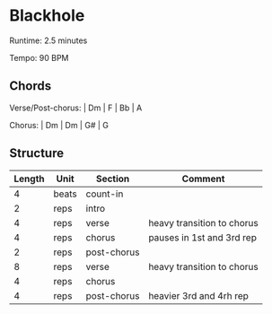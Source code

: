 Blackhole
===========

Runtime: 2.5 minutes

Tempo: 90 BPM

Chords
------

Verse/Post-chorus: | Dm | F | Bb | A

Chorus: | Dm | Dm | G# | G

Structure
---------

| Length | Unit  | Section      | Comment                    |
|--------|-------|--------------|----------------------------|
| 4      | beats | count-in     |                            |
| 2      | reps  | intro        |                            |
| 4      | reps  | verse        | heavy transition to chorus |
| 4      | reps  | chorus       | pauses in 1st and 3rd rep  |
| 2      | reps  | post-chorus  |                            |
| 8      | reps  | verse        | heavy transition to chorus |
| 4      | reps  | chorus       |                            |
| 4      | reps  | post-chorus  | heavier 3rd and 4rh rep    |
